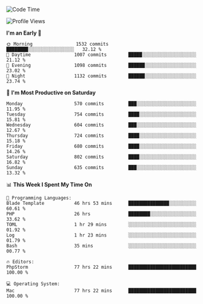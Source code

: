 <!--START_SECTION:waka-->
![Code Time](http://img.shields.io/badge/Code%20Time-3%2C813%20hrs%2059%20mins-blue)

![Profile Views](http://img.shields.io/badge/Profile%20Views-0-blue)

**I'm an Early 🐤** 

```text
🌞 Morning                1532 commits        ████████░░░░░░░░░░░░░░░░░   32.12 % 
🌆 Daytime                1007 commits        █████░░░░░░░░░░░░░░░░░░░░   21.12 % 
🌃 Evening                1098 commits        ██████░░░░░░░░░░░░░░░░░░░   23.02 % 
🌙 Night                  1132 commits        ██████░░░░░░░░░░░░░░░░░░░   23.74 % 
```
📅 **I'm Most Productive on Saturday** 

```text
Monday                   570 commits         ███░░░░░░░░░░░░░░░░░░░░░░   11.95 % 
Tuesday                  754 commits         ████░░░░░░░░░░░░░░░░░░░░░   15.81 % 
Wednesday                604 commits         ███░░░░░░░░░░░░░░░░░░░░░░   12.67 % 
Thursday                 724 commits         ████░░░░░░░░░░░░░░░░░░░░░   15.18 % 
Friday                   680 commits         ████░░░░░░░░░░░░░░░░░░░░░   14.26 % 
Saturday                 802 commits         ████░░░░░░░░░░░░░░░░░░░░░   16.82 % 
Sunday                   635 commits         ███░░░░░░░░░░░░░░░░░░░░░░   13.32 % 
```


📊 **This Week I Spent My Time On** 

```text
💬 Programming Languages: 
Blade Template           46 hrs 53 mins      ███████████████░░░░░░░░░░   60.61 % 
PHP                      26 hrs              ████████░░░░░░░░░░░░░░░░░   33.62 % 
TOML                     1 hr 29 mins        ░░░░░░░░░░░░░░░░░░░░░░░░░   01.92 % 
Log                      1 hr 23 mins        ░░░░░░░░░░░░░░░░░░░░░░░░░   01.79 % 
Bash                     35 mins             ░░░░░░░░░░░░░░░░░░░░░░░░░   00.77 % 

🔥 Editors: 
PhpStorm                 77 hrs 22 mins      █████████████████████████   100.00 % 

💻 Operating System: 
Mac                      77 hrs 22 mins      █████████████████████████   100.00 % 
```


<!--END_SECTION:waka-->
